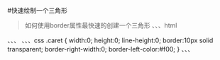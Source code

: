 #快速绘制一个三角形
>如何使用border属性最快速的创建一个三角形
、、、html
<div class="caret"></div>
、、、
、、、css
  .caret {
    width:0;
    height:0;
    line-height:0;
    border:10px solid transparent;
    border-right-width:0;
    border-left-color:#f00;
  }
、、、


